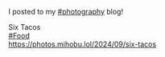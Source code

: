I posted to my [\#<span>photography</span>](https://social.lol/tags/photography) blog!

Six Tacos  
[\#<span>Food</span>](https://social.lol/tags/Food)  
[<span class="invisible">https://</span><span class="ellipsis">photos.mihobu.lol/2024/09/six-</span><span class="invisible">tacos</span>](https://photos.mihobu.lol/2024/09/six-tacos)